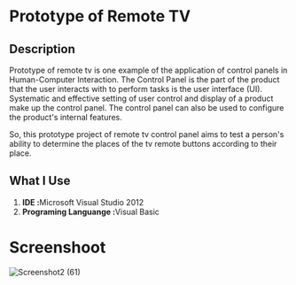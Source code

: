 # Prototype of Remote TV
<h2>Description</h2>
<p>Prototype of remote tv is one example of the application of control panels in Human-Computer Interaction.
The Control Panel is the part of the product that the user interacts with to perform tasks is the user interface (UI). Systematic and effective setting of user control and display of a product make up the control panel. The control panel can also be used to configure the product's internal features.</p>

<p>So, this prototype project of remote tv control panel aims to test a person's ability to determine the places of the tv remote buttons according to their place.</p>

<h2>What I Use</h2>
<ol>
  <li><b>IDE :</b>Microsoft Visual Studio 2012</li>
  <li><b>Programing Languange :</b>Visual Basic</li>
</ol>

# Screenshoot
![Screenshot2 (61)](https://user-images.githubusercontent.com/84588706/148153510-2312f79c-472b-4a38-a7d7-8d4b852ac875.png)
